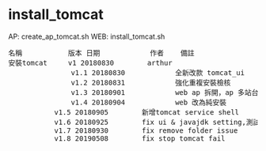 # install_tomcat
AP:	create_ap_tomcat.sh
WEB:	install_tomcat.sh
<pre>
名稱           版本	日期            作者    備註
安裝tomcat     v1	20180830        arthur
               v1.1	20180830        	全新改款 tomcat_ui
               v1.2	20180831        	強化重複安裝檢核
               v1.3	20180901        	web ap 拆開，ap 多站台防呆
               v1.4	20180904        	web 改為純安裝
	       v1.5	20180905		新增tomcat service shell
	       v1.6	20180925		fix ui & javajdk setting,測試服務下上OK
	       v1.7	20180930		fix remove folder issue
	       v1.8	20190508		fix stop tomcat fail
</pre>
